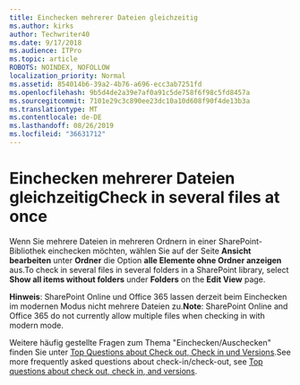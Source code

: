 ```yaml
---
title: Einchecken mehrerer Dateien gleichzeitig
ms.author: kirks
author: Techwriter40
ms.date: 9/17/2018
ms.audience: ITPro
ms.topic: article
ROBOTS: NOINDEX, NOFOLLOW
localization_priority: Normal
ms.assetid: 854014b6-39a2-4b76-a696-ecc3ab7251fd
ms.openlocfilehash: 9b5d4de2a39e7af0a91c5de758f6f98c5fd8457a
ms.sourcegitcommit: 7101e29c3c890ee23dc10a10d608f90f4de13b3a
ms.translationtype: MT
ms.contentlocale: de-DE
ms.lasthandoff: 08/26/2019
ms.locfileid: "36631712"
---
```

# <a name="check-in-several-files-at-once"></a><span data-ttu-id="c19b7-102">Einchecken mehrerer Dateien gleichzeitig</span><span class="sxs-lookup"><span data-stu-id="c19b7-102">Check in several files at once</span></span>

<span data-ttu-id="c19b7-103">Wenn Sie mehrere Dateien in mehreren Ordnern in einer SharePoint-Bibliothek einchecken möchten, wählen Sie auf der Seite **Ansicht bearbeiten** unter **Ordner** die Option **alle Elemente ohne Ordner anzeigen** aus.</span><span class="sxs-lookup"><span data-stu-id="c19b7-103">To check in several files in several folders in a SharePoint library, select **Show all items without folders** under **Folders** on the **Edit View** page.</span></span> 
  
 <span data-ttu-id="c19b7-104">**Hinweis**: SharePoint Online und Office 365 lassen derzeit beim Einchecken im modernen Modus nicht mehrere Dateien zu.</span><span class="sxs-lookup"><span data-stu-id="c19b7-104">**Note**: SharePoint Online and Office 365 do not currently allow multiple files when checking in with modern mode.</span></span> 
  
<span data-ttu-id="c19b7-105">Weitere häufig gestellte Fragen zum Thema "Einchecken/Auschecken" finden Sie unter [Top Questions about Check out, Check in und Versions](https://go.microsoft.com/fwlink/?linkid=2018786).</span><span class="sxs-lookup"><span data-stu-id="c19b7-105">See more frequently asked questions about check-in/check-out, see [Top questions about check out, check in, and versions](https://go.microsoft.com/fwlink/?linkid=2018786).</span></span>
  

